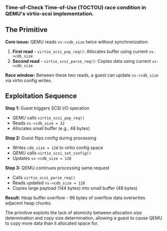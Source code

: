 ### Time-of-Check Time-of-Use (TOCTOU) race condition in QEMU's virtio-scsi implementation. 

## The Primitive

**Core issue:** QEMU reads `vs->cdb_size` twice without synchronization:

1. **First read** - `virtio_scsi_pop_req()`: Allocates buffer using current `vs->cdb_size`
2. **Second read** - `virtio_scsi_parse_req()`: Copies data using current `vs->cdb_size`

**Race window:** Between these two reads, a guest can update `vs->cdb_size` via virtio config writes.

## Exploitation Sequence

**Step 1:** Guest triggers SCSI I/O operation
- QEMU calls `virtio_scsi_pop_req()`
- Reads `vs->cdb_size = 32`
- Allocates small buffer (e.g., 48 bytes)

**Step 2:** Guest flips config during processing
- Writes `cdb_size = 128` to virtio config space
- QEMU calls `virtio_scsi_set_config()`
- Updates `vs->cdb_size = 128`

**Step 3:** QEMU continues processing same request
- Calls `virtio_scsi_parse_req()`
- Reads updated `vs->cdb_size = 128`
- Copies large payload (144 bytes) into small buffer (48 bytes)

**Result:** Heap buffer overflow - 96 bytes of overflow data overwrites adjacent heap chunks.

The primitive exploits the lack of atomicity between allocation size determination and copy size determination, allowing a guest to cause QEMU to copy more data than it allocated space for.

